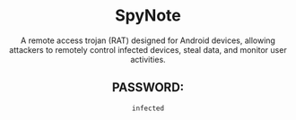 <div align="center">

# SpyNote

A remote access trojan (RAT) designed for Android devices, allowing attackers to remotely control infected devices, steal data, and monitor user activities.

## PASSWORD:

```
infected
```

</div>
